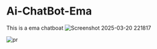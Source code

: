 # Ai-ChatBot-Ema
This is a ema chatboat
![Screenshot 2025-03-20 221817](https://github.com/user-attachments/assets/75516244-bf5c-467c-a731-76a023603fb7)

![pr](https://github.com/user-attachments/assets/c3c4e7f1-6a85-4921-9e3f-0b8ea862999b)


